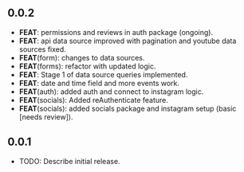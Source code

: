 ## 0.0.2

 - **FEAT**: permissions and reviews in auth package (ongoing).
 - **FEAT**: api data source improved with pagination and youtube data sources fixed.
 - **FEAT**(form): changes to data sources.
 - **FEAT**(forms): refactor with updated logic.
 - **FEAT**: Stage 1 of data source queries implemented.
 - **FEAT**: date and time field and more events work.
 - **FEAT**(auth): added auth and connect to instagram logic.
 - **FEAT**(socials): Added reAuthenticate feature.
 - **FEAT**(socials): added socials package and instagram setup (basic [needs review]).

## 0.0.1

* TODO: Describe initial release.

